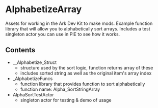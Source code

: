# AlphabetizeArray
 Assets for working in the Ark Dev Kit to make mods. Example function library that will allow you to alphabetically sort arrays. Includes a test singleton actor you can use in PIE to see how it works.

## Contents
- __Alphabetize_Struct
  - structure used by the sort logic, function returns array of these
  - includes sorted string as well as the original item's array index
- _AlphabetizeFuncs
  - function library that provides function to sort alphabetically
  - function name: Alpha_SortStringArray
- AlphaSortTestActor
  - singleton actor for testing & demo of usage 